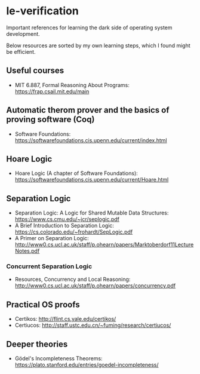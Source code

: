 # le-verification

Important references for learning the dark side of operating system development.

Below resources are sorted by my own learning steps, which I found might be efficient.

## Useful courses

- MIT 6.887, Formal Reasoning About Programs: https://frap.csail.mit.edu/main

## Automatic therom prover and the basics of proving software (Coq)

- Software Foundations: https://softwarefoundations.cis.upenn.edu/current/index.html

## Hoare Logic

- Hoare Logic (A chapter of Software Foundations): https://softwarefoundations.cis.upenn.edu/current/Hoare.html

## Separation Logic

- Separation Logic: A Logic for Shared Mutable Data Structures: https://www.cs.cmu.edu/~jcr/seplogic.pdf
- A Brief Introduction to Separation Logic: https://cs.colorado.edu/~frohardt/SepLogic.pdf
- A Primer on Separation Logic: http://www0.cs.ucl.ac.uk/staff/p.ohearn/papers/Marktoberdorf11LectureNotes.pdf

### Concurrent Separation Logic

- Resources, Concurrency and Local Reasoning: http://www0.cs.ucl.ac.uk/staff/p.ohearn/papers/concurrency.pdf

## Practical OS proofs

- Certikos: http://flint.cs.yale.edu/certikos/
- Certiucos: http://staff.ustc.edu.cn/~fuming/research/certiucos/

## Deeper theories

- Gödel's Incompleteness Theorems: https://plato.stanford.edu/entries/goedel-incompleteness/

